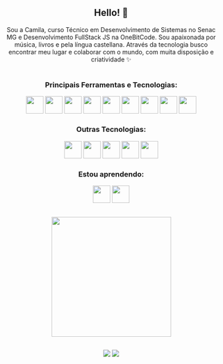 <div align="center">

## Hello! 👋

<p>
  Sou a Camila, curso Técnico em Desenvolvimento de Sistemas no Senac MG e Desenvolvimento FullStack JS na OneBitCode. Sou apaixonada por música, livros e pela língua castellana. Através da tecnologia busco encontrar meu lugar e colaborar com o mundo, com muita disposição e criatividade ✨
</p>

#
### Principais Ferramentas e Tecnologias:

<div align="center">
  <img src="https://cdn.jsdelivr.net/gh/devicons/devicon/icons/vscode/vscode-original-wordmark.svg" width="40"/> 
  <img src="https://cdn.jsdelivr.net/gh/devicons/devicon/icons/git/git-plain-wordmark.svg" width="40"/>
  <img src="https://cdn.jsdelivr.net/gh/devicons/devicon/icons/sass/sass-original.svg" width="40"/>
  <img src="https://cdn.jsdelivr.net/gh/devicons/devicon/icons/bootstrap/bootstrap-original-wordmark.svg" width="40"/>
  <img src="https://cdn.jsdelivr.net/gh/devicons/devicon/icons/html5/html5-plain-wordmark.svg" width="40"/>
  <img src="https://cdn.jsdelivr.net/gh/devicons/devicon/icons/css3/css3-plain-wordmark.svg" width="40"/>
  <img src="https://cdn.jsdelivr.net/gh/devicons/devicon/icons/javascript/javascript-plain.svg" width="40"/>
  <img src="https://cdn.jsdelivr.net/gh/devicons/devicon/icons/typescript/typescript-original.svg" width="40"/>
  <img src="https://cdn.jsdelivr.net/gh/devicons/devicon/icons/react/react-original-wordmark.svg" width="40"/>
</div>

### Outras Tecnologias: 

<div align="center">
  <img src="https://cdn.jsdelivr.net/gh/devicons/devicon/icons/visualstudio/visualstudio-plain.svg" width="40"/> 
  <img src="https://cdn.jsdelivr.net/gh/devicons/devicon/icons/angularjs/angularjs-original.svg" width="40"/> 
  <img src="https://cdn.jsdelivr.net/gh/devicons/devicon/icons/php/php-plain.svg" width="40"/> 
  <img src="https://cdn.jsdelivr.net/gh/devicons/devicon/icons/csharp/csharp-original.svg" width="40"/> 
  <img src="https://cdn.jsdelivr.net/gh/devicons/devicon/icons/dot-net/dot-net-original.svg" width="40"/> 
</div>

### Estou aprendendo:

<div align="center">
  
  <img src="https://cdn.jsdelivr.net/gh/devicons/devicon/icons/nextjs/nextjs-line.svg" width="40"/>        
  <img src="https://cdn.jsdelivr.net/gh/devicons/devicon/icons/nodejs/nodejs-original.svg" width="40"/>          
</div>
 
</div>

 
 ##
 
 <div align="center">
  <img  width="275em" src="https://github-readme-stats.vercel.app/api/top-langs/?username=camilafbc&layout=compact&langs_count=7&theme=dracula"/>
</div>

  ##
  
  <div align="center"> 
  <a href="https://instagram.com/camilafbc" target="_blank"><img src="https://img.shields.io/badge/-Instagram-%23E4405F?style=for-the-badge&logo=instagram&logoColor=white" target="_blank"></a>
  <a href="https://www.linkedin.com/in/camilafbcoelho/" target="_blank"><img src="https://img.shields.io/badge/-LinkedIn-%230077B5?style=for-the-badge&logo=linkedin&logoColor=white" target="_blank"></a> 
  </div>
